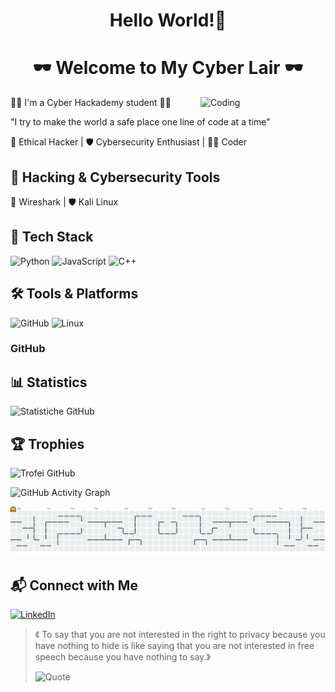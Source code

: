 <h1 align ="center" > Hello World!👋 </h1> 
<h1 align ="center" >  🕶️ Welcome to My Cyber Lair 🕶️</h1> 
<img align="right"  alt="Coding" width="200" src="https://media1.tenor.com/m/AlUkiGkR2j8AAAAC/new-game-ahagon-umiko-programming.gif">

<p align ="left" >
👩‍💻 I'm a Cyber Hackademy student 👩‍💻

"I try to make the world a safe place one line of code at a time"

🚀 Ethical Hacker | 🛡️ Cybersecurity Enthusiast | 👨‍💻 Coder</p> 


## 🎯 Hacking & Cybersecurity Tools
📡 Wireshark | 🛡️ Kali Linux


## 🚀 Tech Stack
![Python](https://img.shields.io/badge/Python-3776AB?style=for-the-badge&logo=python&logoColor=white)  ![JavaScript](https://img.shields.io/badge/JavaScript-F7DF1E?style=for-the-badge&logo=javascript&logoColor=black)  ![C++](https://img.shields.io/badge/C++-00599C?style=for-the-badge&logo=c%2B%2B&logoColor=white) 

## 🛠️ Tools & Platforms  
![GitHub](https://img.shields.io/badge/GitHub-181717?style=for-the-badge&logo=github&logoColor=white)
![Linux](https://img.shields.io/badge/Linux-FCC624?style=for-the-badge&logo=linux&logoColor=black)

### GitHub
## 📊 Statistics
![Statistiche GitHub](https://github-readme-stats.vercel.app/api?username=ldcostanzo&show_icons=true&theme=radical)
## 🏆 Trophies
![Trofei GitHub](https://github-profile-trophy.vercel.app/?username=ldcostanzo&theme=onestar)

![GitHub Activity Graph](https://github-readme-activity-graph.vercel.app/graph?username=ldcostanzo&theme=github)

<picture>
  <source media="(prefers-color-scheme: dark)" srcset="https://raw.githubusercontent.com/ldcostanzo/ldcostanzo/output/pacman-contribution-graph-dark.svg">
  <source media="(prefers-color-scheme: light)" srcset="https://raw.githubusercontent.com/ldcostanzo/ldcostanzo/output/pacman-contribution-graph.svg">
  <img alt="Pac‑Man contribution graph" src="https://raw.githubusercontent.com/ldcostanzo/ldcostanzo/output/pacman-contribution-graph.svg">
</picture>

## 📬 Connect with Me
[![LinkedIn](https://img.shields.io/badge/LinkedIn-0077B5?style=for-the-badge&logo=linkedin&logoColor=white)](https://linkedin.com/in/laura-di-costanzo-955a5022b/)


> 《 To say that you are not interested in the right to privacy because you have nothing to hide is like saying that you are not interested in free speech because you have nothing to say.》
>
> ![Quote](https://img.shields.io/badge/Edward_Snowden-black?style=for-the-badge)




